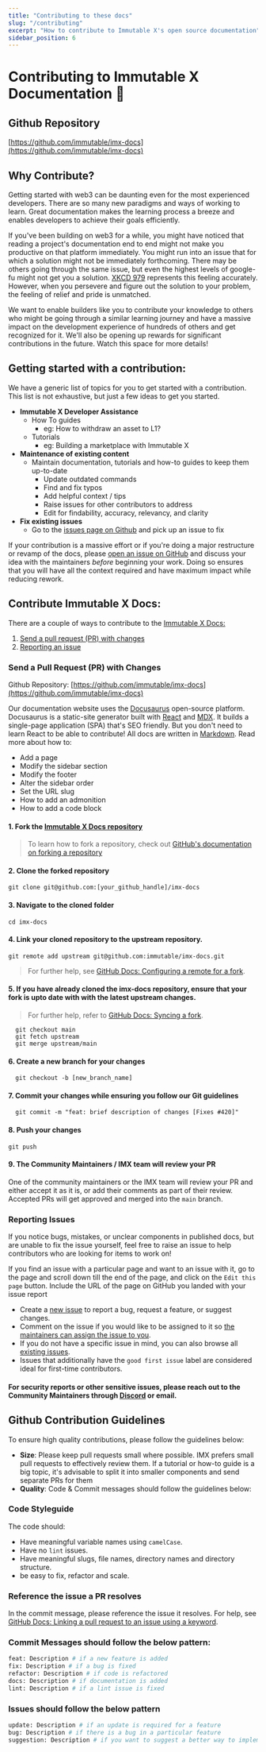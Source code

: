 ```yaml
---
title: "Contributing to these docs"
slug: "/contributing"
excerpt: "How to contribute to Immutable X's open source documentation"
sidebar_position: 6
---
```


# Contributing to Immutable X Documentation 🙌

## Github Repository

[https://github.com/immutable/imx-docs](https://github.com/immutable/imx-docs)

## Why Contribute?

Getting started with web3 can be daunting even for the most experienced developers. There are so many new paradigms and ways of working to learn. Great documentation makes the learning process a breeze and enables developers to achieve their goals efficiently. 

If you've been building on web3 for a while, you might have noticed that reading a project's documentation end to end might not make you productive on that platform immediately. You might run into an issue that for which a solution might not be immediately forthcoming. There may be others going through the same issue, but even the highest levels of google-fu might not get you a solution. [XKCD 979](https://xkcd.com/979/) represents this feeling accurately.  However, when you persevere and figure out the solution to your problem, the feeling of relief and pride is unmatched. 

We want to enable builders like you to contribute your knowledge to others who might be going through a similar learning journey and have a massive impact on the development experience of hundreds of others and get recognized for it. We'll also be opening up rewards for significant contributions in the future. Watch this space for more details!

## Getting started with a contribution:

We have a generic list of topics for you to get started with a contribution. This list is not exhaustive, but just a few ideas to get you started.

* **Immutable X Developer Assistance**
  * How To guides
    * eg: How to withdraw an asset to L1?
  * Tutorials
    * eg: Building a marketplace with Immutable X
* **Maintenance of existing content**
  * Maintain documentation, tutorials and how-to guides to keep them up-to-date
    * Update outdated commands
    * Find and fix typos
    * Add helpful context / tips
    * Raise issues for other contributors to address
    * Edit for findability, accuracy, relevancy, and clarity
* **Fix existing issues**
  * Go to the [issues page on Github](https://github.com/immutable/imx-docs/issues) and pick up an issue to fix

If your contribution is a massive effort or if you're doing a major restructure or revamp of the docs, please [open an issue on GitHub](https://github.com/immutable/imx-docs/issues/new) and discuss your idea with the maintainers *before* beginning your work. Doing so ensures that you will have all the context required and have maximum impact while reducing rework. 

## Contribute Immutable X Docs:

There are a couple of ways to contribute to the [Immutable X Docs:](https://github.com/immmutable/imx-docs)

1. [Send a pull request (PR) with changes](contributing.md)
2. [Reporting an issue](contributing.md)

### Send a Pull Request (PR) with Changes

Github Repository: [https://github.com/immutable/imx-docs](https://github.com/immutable/imx-docs)

Our documentation website uses the [Docusaurus](https://docusaurus.io/) open-source platform. Docusaurus is a static-site generator built with [React](https://reactjs.org/) and [MDX](https://mdxjs.com). It builds a single-page application (SPA) that's SEO friendly. But you don't need to learn React to be able to contribute! All docs are written in [Markdown](https://docusaurus.io/docs/markdown-features). Read more about how to:
- Add a page
- Modify the sidebar section
- Modify the footer
- Alter the sidebar order
- Set the URL slug
- How to add an admonition
- How to add a code block

#### 1. Fork the [Immutable X Docs repository](https://github.com/immutable/imx-docs)

> To learn how to fork a repository, check out [GitHub's documentation on forking a repository](https://help.github.com/en/articles/fork-a-repo)


#### 2. Clone the forked repository

```shell
git clone git@github.com:[your_github_handle]/imx-docs
```

#### 3. Navigate to the cloned folder

```shell
cd imx-docs
```

#### 4. Link your cloned repository to the upstream repository.

```shell
git remote add upstream git@github.com:immutable/imx-docs.git
```

> For further help, see [GitHub Docs: Configuring a remote for a fork](https://docs.github.com/en/github/collaborating-with-issues-and-pull-requests/configuring-a-remote-for-a-fork).

#### 5. If you have already cloned the imx-docs repository, ensure that your fork is upto date with with the latest upstream changes. 

> For further help, refer to [GitHub Docs: Syncing a fork](https://docs.github.com/en/github/collaborating-with-issues-and-pull-requests/syncing-a-fork).

```shell
  git checkout main
  git fetch upstream
  git merge upstream/main
```

#### 6. Create a new branch for your changes

```shell
  git checkout -b [new_branch_name]
```

#### 7. Commit your changes while ensuring you follow our Git guidelines

```shell
  git commit -m "feat: brief description of changes [Fixes #420]"
```

#### 8. Push your changes

```
git push
```

#### 9. The Community Maintainers / IMX team will review your PR

One of the community maintainers or the IMX team will review your PR and either accept it as it is, or add their comments as part of their review. Accepted PRs will get approved and merged into the `main` branch.

### Reporting Issues

If you notice bugs, mistakes, or unclear components in published docs, but are unable to fix the issue yourself, feel free to raise an issue to help contributors who are looking for items to work on!

If you find an issue with a particular page and want to an issue with it, go to the page and scroll down till the end of the page, and click on the `Edit this page` button. Include the URL of the page on GitHub you landed with your issue report

- Create a [new issue](https://github.com/immutable/imx-docs/issues) to report a bug, request a feature, or suggest changes.
- Comment on the issue if you would like to be assigned to it so [the maintainers can assign the issue to you](https://github.blog/2019-06-25-assign-issues-to-issue-commenters/).
- If you do not have a specific issue in mind, you can also browse all [existing issues](https://github.com/immutable/imx-docs/issues).
- Issues that additionally have the `good first issue` label are considered ideal for first-time contributors.

#### For security reports or other sensitive issues, please reach out to the Community Maintainers through [Discord](https://discord.gg/6GjgPkp464) or email.

## Github Contribution Guidelines

To ensure high quality contributions, please follow the guidelines below:

* **Size**: Please keep pull requests small where possible. IMX prefers small pull requests to effectively review them. If a tutorial or how-to guide is a big topic, it's advisable to split it into smaller components and send separate PRs for them
* **Quality**: Code & Commit messages should follow the guidelines below:

### Code Styleguide

The code should:

- Have meaningful variable names using `camelCase`.
- Have no `lint` issues.
- Have meaningful slugs, file names, directory names and directory structure.
- be easy to fix, refactor and scale.

### Reference the issue a PR resolves

In the commit message, please reference the issue it resolves. For help, see [GitHub Docs: Linking a pull request to an issue using a keyword](https://docs.github.com/en/issues/tracking-your-work-with-issues/linking-a-pull-request-to-an-issue).


### Commit Messages should follow the below pattern:

```bash
feat: Description # if a new feature is added
fix: Description # if a bug is fixed
refactor: Description # if code is refactored
docs: Description # if documentation is added
lint: Description # if a lint issue is fixed
```

### Issues should follow the below pattern

```bash
update: Description # if an update is required for a feature
bug: Description # if there is a bug in a particular feature
suggestion: Description # if you want to suggest a better way to implement a feature
```